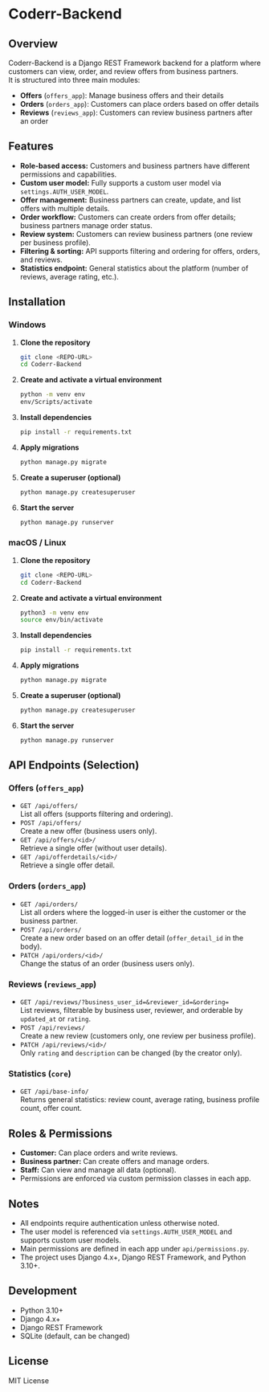 # Coderr-Backend

## Overview

Coderr-Backend is a Django REST Framework backend for a platform where customers can view, order, and review offers from business partners.  
It is structured into three main modules:  
- **Offers** (`offers_app`): Manage business offers and their details  
- **Orders** (`orders_app`): Customers can place orders based on offer details  
- **Reviews** (`reviews_app`): Customers can review business partners after an order

## Features

- **Role-based access:** Customers and business partners have different permissions and capabilities.
- **Custom user model:** Fully supports a custom user model via `settings.AUTH_USER_MODEL`.
- **Offer management:** Business partners can create, update, and list offers with multiple details.
- **Order workflow:** Customers can create orders from offer details; business partners manage order status.
- **Review system:** Customers can review business partners (one review per business profile).
- **Filtering & sorting:** API supports filtering and ordering for offers, orders, and reviews.
- **Statistics endpoint:** General statistics about the platform (number of reviews, average rating, etc.).

## Installation

### Windows

1. **Clone the repository**
   ```bash
   git clone <REPO-URL>
   cd Coderr-Backend
   ```

2. **Create and activate a virtual environment**
   ```bash
   python -m venv env
   env/Scripts/activate
   ```

3. **Install dependencies**
   ```bash
   pip install -r requirements.txt
   ```

4. **Apply migrations**
   ```bash
   python manage.py migrate
   ```

5. **Create a superuser (optional)**
   ```bash
   python manage.py createsuperuser
   ```

6. **Start the server**
   ```bash
   python manage.py runserver
   ```

### macOS / Linux

1. **Clone the repository**
   ```bash
   git clone <REPO-URL>
   cd Coderr-Backend
   ```

2. **Create and activate a virtual environment**
   ```bash
   python3 -m venv env
   source env/bin/activate
   ```

3. **Install dependencies**
   ```bash
   pip install -r requirements.txt
   ```

4. **Apply migrations**
   ```bash
   python manage.py migrate
   ```

5. **Create a superuser (optional)**
   ```bash
   python manage.py createsuperuser
   ```

6. **Start the server**
   ```bash
   python manage.py runserver
   ```

## API Endpoints (Selection)

### Offers (`offers_app`)
- `GET /api/offers/`  
  List all offers (supports filtering and ordering).
- `POST /api/offers/`  
  Create a new offer (business users only).
- `GET /api/offers/<id>/`  
  Retrieve a single offer (without user details).
- `GET /api/offerdetails/<id>/`  
  Retrieve a single offer detail.

### Orders (`orders_app`)
- `GET /api/orders/`  
  List all orders where the logged-in user is either the customer or the business partner.
- `POST /api/orders/`  
  Create a new order based on an offer detail (`offer_detail_id` in the body).
- `PATCH /api/orders/<id>/`  
  Change the status of an order (business users only).

### Reviews (`reviews_app`)
- `GET /api/reviews/?business_user_id=&reviewer_id=&ordering=`  
  List reviews, filterable by business user, reviewer, and orderable by `updated_at` or `rating`.
- `POST /api/reviews/`  
  Create a new review (customers only, one review per business profile).
- `PATCH /api/reviews/<id>/`  
  Only `rating` and `description` can be changed (by the creator only).

### Statistics (`core`)
- `GET /api/base-info/`  
  Returns general statistics: review count, average rating, business profile count, offer count.

## Roles & Permissions

- **Customer:** Can place orders and write reviews.
- **Business partner:** Can create offers and manage orders.
- **Staff:** Can view and manage all data (optional).
- Permissions are enforced via custom permission classes in each app.

## Notes

- All endpoints require authentication unless otherwise noted.
- The user model is referenced via `settings.AUTH_USER_MODEL` and supports custom user models.
- Main permissions are defined in each app under `api/permissions.py`.
- The project uses Django 4.x+, Django REST Framework, and Python 3.10+.

## Development

- Python 3.10+
- Django 4.x+
- Django REST Framework
- SQLite (default, can be changed)

## License

MIT License

